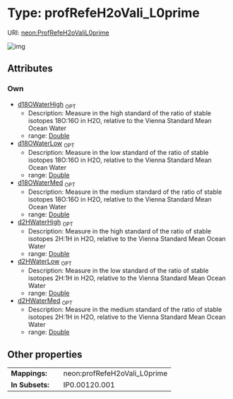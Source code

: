 
# Type: profRefeH2oVali_L0prime




URI: [neon:ProfRefeH2oValiL0prime](https://data.neonscience.org/ProfRefeH2oValiL0prime)


![img](http://yuml.me/diagram/nofunky;dir:TB/class/[ProfRefeH2oValiL0prime&#124;d2HWaterLow:double%20%3F;d18OWaterLow:double%20%3F;d2HWaterMed:double%20%3F;d18OWaterMed:double%20%3F;d2HWaterHigh:double%20%3F;d18OWaterHigh:double%20%3F])

## Attributes


### Own

 * [d18OWaterHigh](d18OWaterHigh.md)  <sub>OPT</sub>
    * Description: Measure in the high standard of the ratio of stable isotopes 18O:16O in H2O, relative to the Vienna Standard Mean Ocean Water
    * range: [Double](types/Double.md)
 * [d18OWaterLow](d18OWaterLow.md)  <sub>OPT</sub>
    * Description: Measure in the low standard of the ratio of stable isotopes 18O:16O in H2O, relative to the Vienna Standard Mean Ocean Water
    * range: [Double](types/Double.md)
 * [d18OWaterMed](d18OWaterMed.md)  <sub>OPT</sub>
    * Description: Measure in the medium standard of the ratio of stable isotopes 18O:16O in H2O, relative to the Vienna Standard Mean Ocean Water
    * range: [Double](types/Double.md)
 * [d2HWaterHigh](d2HWaterHigh.md)  <sub>OPT</sub>
    * Description: Measure in the high standard of the ratio of stable isotopes 2H:1H in H2O, relative to the Vienna Standard Mean Ocean Water
    * range: [Double](types/Double.md)
 * [d2HWaterLow](d2HWaterLow.md)  <sub>OPT</sub>
    * Description: Measure in the low standard of the ratio of stable isotopes 2H:1H in H2O, relative to the Vienna Standard Mean Ocean Water
    * range: [Double](types/Double.md)
 * [d2HWaterMed](d2HWaterMed.md)  <sub>OPT</sub>
    * Description: Measure in the medium standard of the ratio of stable isotopes 2H:1H in H2O, relative to the Vienna Standard Mean Ocean Water
    * range: [Double](types/Double.md)

## Other properties

|  |  |  |
| --- | --- | --- |
| **Mappings:** | | neon:profRefeH2oVali_L0prime |
| **In Subsets:** | | IP0.00120.001 |

